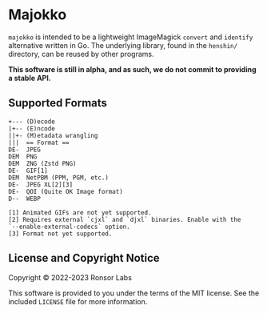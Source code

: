 # Majokko

`majokko` is intended to be a lightweight ImageMagick `convert` and
`identify` alternative written in Go. The underlying library, found
in the `henshin/` directory, can be reused by other programs.

**This software is still in alpha, and as such, we do not commit to
providing a stable API.**

## Supported Formats

```
+--- (D)ecode
|+-- (E)ncode
||+- (M)etadata wrangling
|||  == Format ==
DE-  JPEG
DEM  PNG
DEM  ZNG (Zstd PNG)
DE-  GIF[1]
DEM  NetPBM (PPM, PGM, etc.)
DE-  JPEG XL[2][3]
DE-  QOI (Quite OK Image format)
D--  WEBP

[1] Animated GIFs are not yet supported.
[2] Requires external `cjxl` and `djxl` binaries. Enable with the
`--enable-external-codecs` option.
[3] Format not yet supported.
```

## License and Copyright Notice

Copyright &copy; 2022-2023 Ronsor Labs

This software is provided to you under the terms of the MIT license.
See the included `LICENSE` file for more information.
